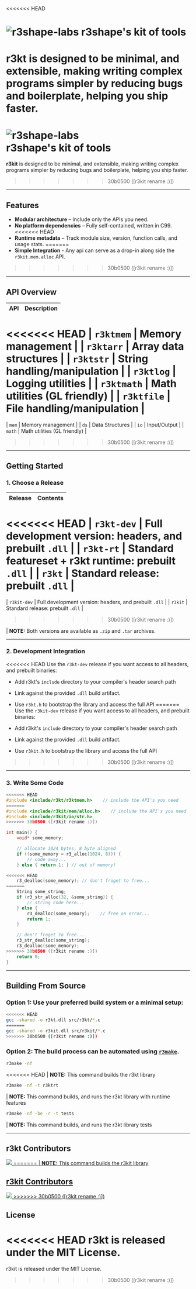 <<<<<<< HEAD
# ![r3shape-labs](https://github.com/user-attachments/assets/ac634f13-e084-4387-aded-4679eb048cac) **r3shape's kit of tools**

**r3kt** is designed to be minimal, and extensible, making writing complex programs simpler by reducing bugs and boilerplate, helping you ship faster.
=======
# ![r3shape-labs](https://github.com/user-attachments/assets/ac634f13-e084-4387-aded-4679eb048cac)  <br> **r3shape's kit of tools**

**r3kit** is designed to be minimal, and extensible, making writing complex programs simpler by reducing bugs and boilerplate, helping you ship faster.
>>>>>>> 30b0500 ([r3kit rename :)])

---
## Features

- **Modular architecture** – Include only the APIs you need.
- **No platform dependencies** – Fully self-contained, written in C99.
<<<<<<< HEAD
- **Runtime metadata** – Track module size, version, function calls, and usage stats.
=======
- **Simple Integration** - Any api can serve as a drop-in along side the `r3kit.mem.alloc` API.
>>>>>>> 30b0500 ([r3kit rename :)])

---

## API Overview
| API     | Description                           |
|---------|---------------------------------------|
<<<<<<< HEAD
| `r3ktmem`    | Memory management |
| `r3ktarr`    | Array data structures |
| `r3ktstr`    | String handling/manipulation |
| `r3ktlog`    | Logging utilities |
| `r3ktmath`   | Math utilities (GL friendly) |
| `r3ktfile`   | File handling/manipulation |
=======
| `mem`     | Memory management |
| `ds`      | Data Structures   |
| `io`      | Input/Output      |
| `math`    | Math utilities (GL friendly) |
>>>>>>> 30b0500 ([r3kit rename :)])

---

## Getting Started

### 1. Choose a Release

| Release       | Contents                                                                 |
|---------------|--------------------------------------------------------------------------|
<<<<<<< HEAD
| `r3kt-dev`    | Full development version: headers, and prebuilt `.dll` |
| `r3kt-rt`     | Standard featureset + r3kt runtime: prebuilt `.dll` |
| `r3kt`        | Standard release: prebuilt `.dll` |
=======
| `r3kit-dev`    | Full development version: headers, and prebuilt `.dll` |
| `r3kit`        | Standard release: prebuilt `.dll` |
>>>>>>> 30b0500 ([r3kit rename :)])

| <b>NOTE:</b> Both versions are available as `.zip` and `.tar` archives.

---

### 2. Development Integration

<<<<<<< HEAD
Use the `r3kt-dev` release if you want access to all headers, and prebuilt binaries:

- Add r3kt's `include` directory to your compiler's header search path
- Link against the provided `.dll` build artifact.
- Use `r3kt.h` to bootstrap the library and access the full API
=======
Use the `r3kit-dev` release if you want access to all headers, and prebuilt binaries:

- Add r3kit's `include` directory to your compiler's header search path
- Link against the provided `.dll` build artifact.
- Use `r3kit.h` to bootstrap the library and access the full API
>>>>>>> 30b0500 ([r3kit rename :)])

---

### 3. Write Some Code
```c
<<<<<<< HEAD
#include <include/r3kt/r3ktmem.h>    // include the API's you need
=======
#include <include/r3kit/mem/alloc.h>    // include the API's you need
#include <include/r3kit/io/str.h>
>>>>>>> 30b0500 ([r3kit rename :)])

int main() {
    void* some_memory;

    // allocate 1024 bytes, 8 byte aligned
    if ((some_memory = r3_alloc(1024, 8))) {
        // code away...
    } else { return 1; } // out of memory!

<<<<<<< HEAD
    r3_dealloc(some_memory); // don't froget to free...
=======
    String some_string;
    if (r3_str_alloc(32, &some_string)) {
        // string code here...
    } else {
        r3_dealloc(some_memory);    // free on error...
        return 1;
    }

    // don't froget to free...
    r3_str_dealloc(some_string);
    r3_dealloc(some_memory);
>>>>>>> 30b0500 ([r3kit rename :)])
    return 0;
}
```

---

## Building From Source

### Option 1: Use your preferred build system or a minimal setup:

```bash
<<<<<<< HEAD
gcc -shared -o r3kt.dll src/r3kt/*.c
=======
gcc -shared -o r3kit.dll src/r3kit/*.c
>>>>>>> 30b0500 ([r3kit rename :)])
```

### Option 2: The build process can be automated using [`r3make`](https://github.com/r3shape/r3make).

```bash
r3make -nf
```
<<<<<<< HEAD
| <b>NOTE:</b> This command builds the r3kt library

```bash
r3make -nf -t r3ktrt
```
| <b>NOTE:</b> This command builds, and runs the r3kt library with runtime features

```bash
r3make -nf -be -r -t tests
```
| <b>NOTE:</b> This command builds, and runs the r3kt library tests

---

## r3kt Contributors

<a href="https://github.com/r3shape/r3kt/graphs/contributors">
  <img src="https://contrib.rocks/image?repo=r3shape/r3kt" />
=======
| <b>NOTE:</b> This command builds the r3kit library

## r3kit Contributors

<a href="https://github.com/r3shape/r3kit/graphs/contributors">
  <img src="https://contrib.rocks/image?repo=r3shape/r3kit" />
>>>>>>> 30b0500 ([r3kit rename :)])
</a>

## License

<<<<<<< HEAD
r3kt is released under the MIT License.
=======
r3kit is released under the MIT License.
>>>>>>> 30b0500 ([r3kit rename :)])

